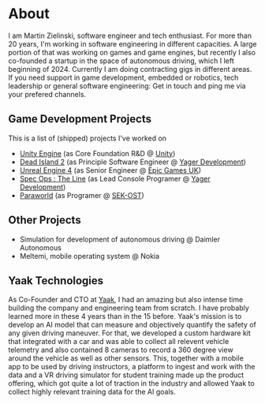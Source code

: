 # About

I am Martin Zielinski, software engineer and tech enthusiast. For more than 20 years, I'm working in software engineering in different capacities. A large portion of that was working on games and game engines, but recently I also co-founded a startup in the space of autonomous driving, which I left beginning of 2024. Currently I am doing contracting gigs in different areas. If you need support in game development, embedded or robotics, tech leadership or general software engineering: Get in touch and ping me via your prefered channels.

## Game Development Projects

This is a list of (shipped) projects I've worked on

- [Unity Engine](https://unity.com) (as Core Foundation R&D @ [Unity](https://unity.com))
- [Dead Island 2](https://deadisland.com) (as Principle Software Engineer @ [Yager Development](https://yager.de))
- [Unreal Engine 4](https://www.unrealengine.com/en-US) (as Senior Engineer @ [Epic Games UK](https://www.epicgames.com/site/de/home))
- [Spec Ops : The Line](https://2k.com/en-US/game/spec-ops-the-line/) (as Lead Console Programer @ [Yager Development](https://yager.de))
- [Paraworld](https://www.myabandonware.com/game/paraworld-f3y) (as Programer @ [SEK-OST](https://www.mobygames.com/company/2678/spieleentwicklungskombinat-gmbh/))

## Other Projects

- Simulation for development of autonomous driving @ Daimler Autonomous
- Meltemi, mobile operating system @ Nokia

## Yaak Technologies

As Co-Founder and CTO at [Yaak](www.yaak.ai), I had an amazing but also intense time building the company and engineering team from scratch. I have probably learned more in these 4 years than in the 15 before. Yaak's mission is to develop an AI model that can measure and objectively quantify the safety of any given driving maneuver. For that, we developed a custom hardware kit that integrated with a car and was able to collect all relevent vehicle telemetry and also contained 8 cameras to record a 360 degree view around the vehicle as well as other sensors. This, together with a mobile app to be used by driving instructors, a platform to ingest and work with the data and a VR driving simulator for student training made up the product offering, which got quite a lot of traction in the industry and allowed Yaak to collect highly relevant training data for the AI goals.
